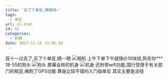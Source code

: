 ```yaml
---
title: '买了个单反,萌萌哒~'
tags:
  - 单反
url: 41.html
id: 41
categories:
  - 折腾
date: 2017-11-15 11:36:19
---
```


双十一过去了,买了个单反,晒一晒 
![相机](https://up.sowevo.com/history/5a0bb3223e4bf.png) 
上午下单下午就降价10块钱,狗东你*\*\*  18-55的狗头 ![狗头](https://up.sowevo.com/history/5a0bb4331e2f2.jpg) 屏幕会转的机身 ![机身](https://up.sowevo.com/history/5a0bb43b330ba.jpg) 还附带wifi功能,国行受限于有关部门的规定,阉割了GPS功能 算是比较不错的入门级单反 其实主要是没钱
